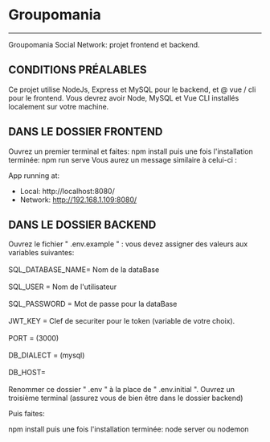 <h1>Groupomania</h1>
<hr/>
<p>Groupomania Social Network: projet frontend et backend.</p>

<h2>CONDITIONS PRÉALABLES</h2>

<p>Ce projet utilise NodeJs, Express et MySQL pour le backend, 
et @ vue / cli  pour le frontend. Vous devrez avoir Node, MySQL et Vue CLI installés localement sur votre machine.</p>

<h2>DANS LE DOSSIER FRONTEND</h2>
<p>Ouvrez un premier terminal et faites:
npm install
puis une fois l'installation terminée:
npm run serve
Vous aurez un message similaire à celui-ci :

App running at:
  - Local:   http://localhost:8080/ 
  - Network: http://192.168.1.109:8080/</p>
  
  <h2>DANS LE DOSSIER BACKEND</h2>
<p>Ouvrez le fichier " .env.example " : vous devez assigner des valeurs aux variables suivantes:
  <br>
  <br>
SQL_DATABASE_NAME= Nom de la dataBase
  <br>
  <br>
SQL_USER =  Nom de l'utilisateur
  <br>
  <br>
SQL_PASSWORD = Mot de passe pour la dataBase
  <br>
  <br>
JWT_KEY = Clef de securiter pour le token (variable de votre choix).
<br>
<br>
PORT = (3000)
<br>
<br>
DB_DIALECT = (mysql)
<br>
<br>
DB_HOST= 
  
  <br>
  <br>
Renommer ce dossier " .env " à la place de " .env.initial ".
Ouvrez un troisième terminal (assurez vous de bien être dans le dossier backend)

Puis faites:

npm install
puis une fois l'installation terminée:
node server ou nodemon </p>
